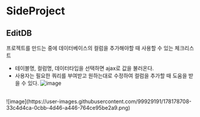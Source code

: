 # SideProject

## EditDB

프로젝트를 만드는 중에 데이터베이스의 컬럼을 추가해야할 때 사용할 수 있는 체크리스트 <br>
- 테이블명, 컬럼명, 데이터타입을 선택하면 ajax로 값을 불러온다.
- 사용자는 필요한 쿼리를 부여받고 원하는대로 수정하여 컬럼을 추가할 때 도움을 받을 수 있다.
![image](https://user-images.githubusercontent.com/99929191/178178054-6c8a18f0-6cde-4c1a-b220-e695c800e80a.png)
<br>
![image](https://user-images.githubusercontent.com/99929191/178178708-33c4d4ca-0cbb-4d46-a446-764ce95be2a9.png)
